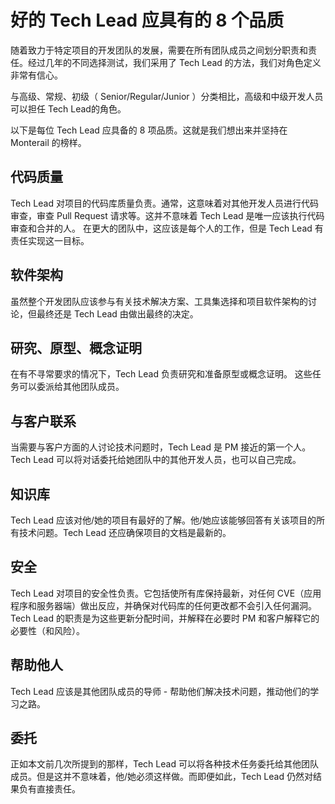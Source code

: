 # 好的 Tech Lead 应具有的 8 个品质

随着致力于特定项目的开发团队的发展，需要在所有团队成员之间划分职责和责任。经过几年的不同选择测试，我们采用了 Tech Lead 的方法，我们对角色定义非常有信心。

与高级、常规、初级（ Senior/Regular/Junior ）分类相比，高级和中级开发人员可以担任 Tech Lead的角色。

以下是每位 Tech Lead 应具备的 8 项品质。这就是我们想出来并坚持在 Monterail 的榜样。

## 代码质量

Tech Lead 对项目的代码库质量负责。通常，这意味着对其他开发人员进行代码审查，审查 Pull Request 请求等。这并不意味着 Tech Lead 是唯一应该执行代码审查和合并的人。 在更大的团队中，这应该是每个人的工作，但是 Tech Lead 有责任实现这一目标。

## 软件架构

虽然整个开发团队应该参与有关技术解决方案、工具集选择和项目软件架构的讨论，但最终还是 Tech Lead 由做出最终的决定。

## 研究、原型、概念证明

在有不寻常要求的情况下，Tech Lead 负责研究和准备原型或概念证明。 这些任务可以委派给其他团队成员。

## 与客户联系

当需要与客户方面的人讨论技术问题时，Tech Lead 是 PM 接近的第一个人。Tech Lead 可以将对话委托给她团队中的其他开发人员，也可以自己完成。

## 知识库

Tech Lead 应该对他/她的项目有最好的了解。他/她应该能够回答有关该项目的所有技术问题。Tech Lead 还应确保项目的文档是最新的。

## 安全

Tech Lead 对项目的安全性负责。它包括使所有库保持最新，对任何 CVE（应用程序和服务器端）做出反应，并确保对代码库的任何更改都不会引入任何漏洞。Tech Lead 的职责是为这些更新分配时间，并解释在必要时 PM 和客户解释它的必要性（和风险）。

## 帮助他人

Tech Lead 应该是其他团队成员的导师 - 帮助他们解决技术问题，推动他们的学习之路。

## 委托

正如本文前几次所提到的那样，Tech Lead 可以将各种技术任务委托给其他团队成员。但是这并不意味着，他/她必须这样做。而即便如此，Tech Lead 仍然对结果负有直接责任。


